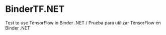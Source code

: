 # BinderTF.NET
Test to use TensorFlow in Binder .NET / Prueba para utilizar TensorFlow en Binder .NET
